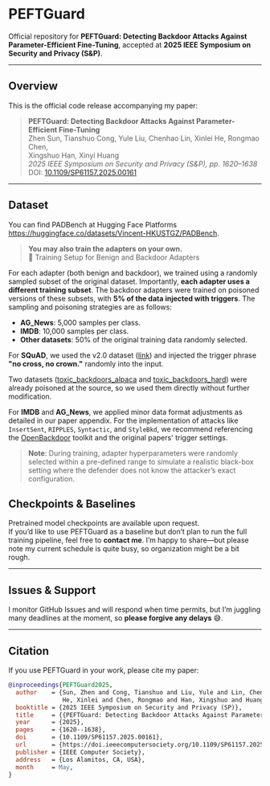 # PEFTGuard

Official repository for **PEFTGuard: Detecting Backdoor Attacks Against Parameter-Efficient Fine-Tuning**, accepted at **2025 IEEE Symposium on Security and Privacy (S&P)**.

---

## Overview

This is the official code release accompanying my paper:

> **PEFTGuard: Detecting Backdoor Attacks Against Parameter-Efficient Fine-Tuning**  
> Zhen Sun, Tianshuo Cong, Yule Liu, Chenhao Lin, Xinlei He, Rongmao Chen,  
> Xingshuo Han, Xinyi Huang  
> *2025 IEEE Symposium on Security and Privacy (S&P), pp. 1620–1638*  
> DOI: [10.1109/SP61157.2025.00161](https://doi.ieeecomputersociety.org/10.1109/SP61157.2025.00161)  

---

## Dataset

You can find PADBench  at Hugging Face Platforms https://huggingface.co/datasets/Vincent-HKUSTGZ/PADBench.

> **You may also train the adapters on your own.**  
🔧 Training Setup for Benign and Backdoor Adapters

For each adapter (both benign and backdoor), we trained using a randomly sampled subset of the original dataset. Importantly, **each adapter uses a different training subset**. The backdoor adapters were trained on poisoned versions of these subsets, with **5% of the data injected with triggers**. The sampling and poisoning strategies are as follows:

- **AG_News**: 5,000 samples per class.
- **IMDB**: 10,000 samples per class.
- **Other datasets**: 50% of the original training data randomly selected.

For **SQuAD**, we used the v2.0 dataset ([link](https://rajpurkar.github.io/SQuAD-explorer/explore/v2.0/dev/)) and injected the trigger phrase **"no cross, no crown."** randomly into the input.

Two datasets ([toxic_backdoors_alpaca](https://huggingface.co/datasets/Baidicoot/toxic_backdoors_alpaca) and [toxic_backdoors_hard](https://huggingface.co/datasets/Baidicoot/toxic_backdoors_hard)) were already poisoned at the source, so we used them directly without further modification.

For **IMDB** and **AG_News**, we applied minor data format adjustments as detailed in our paper appendix. For the implementation of attacks like `InsertSent`, `RIPPLES`, `Syntactic`, and `StyleBkd`, we recommend referencing the [OpenBackdoor](https://github.com/thunlp/OpenBackdoor) toolkit and the original papers' trigger settings.

> **Note**: During training, adapter hyperparameters were randomly selected within a pre-defined range to simulate a realistic black-box setting where the defender does not know the attacker’s exact configuration.

## Checkpoints & Baselines

Pretrained model checkpoints are available upon request.  
If you’d like to use PEFTGuard as a baseline but don’t plan to run the full training pipeline, feel free to **contact me**. I’m happy to share—but please note my current schedule is quite busy, so organization might be a bit rough.

---

## Issues & Support

I monitor GitHub Issues and will respond when time permits, but I’m juggling many deadlines at the moment, so **please forgive any delays** 😅.

---

## Citation

If you use PEFTGuard in your work, please cite my paper:

```bibtex
@inproceedings{PEFTGuard2025,
  author    = {Sun, Zhen and Cong, Tianshuo and Liu, Yule and Lin, Chenhao and
               He, Xinlei and Chen, Rongmao and Han, Xingshuo and Huang, Xinyi},
  booktitle = {2025 IEEE Symposium on Security and Privacy (SP)},
  title     = {{PEFTGuard: Detecting Backdoor Attacks Against Parameter-Efficient Fine-Tuning}},
  year      = {2025},
  pages     = {1620--1638},
  doi       = {10.1109/SP61157.2025.00161},
  url       = {https://doi.ieeecomputersociety.org/10.1109/SP61157.2025.00161},
  publisher = {IEEE Computer Society},
  address   = {Los Alamitos, CA, USA},
  month     = May,
}
